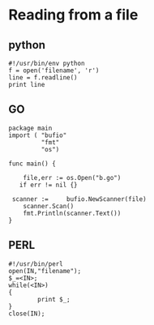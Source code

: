 # Reading from a file

## python

~~~~~~~~
#!/usr/bin/env python
f = open('filename', 'r')
line = f.readline()
print line
~~~~~~~~


## GO

~~~~~~~~
package main
import ( "bufio"
         "fmt"
         "os")

func main() {

    file,err := os.Open("b.go")
   if err != nil {}

 scanner :=     bufio.NewScanner(file)
    scanner.Scan()
    fmt.Println(scanner.Text())
}
~~~~~~~~

## PERL

~~~~~~~~
#!/usr/bin/perl
open(IN,"filename");
$_=<IN>;
while(<IN>)
{
        print $_;
}
close(IN);
~~~~~~~~

